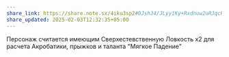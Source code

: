 ```yaml
---
share_link: https://share.note.sx/4iku3sp2#0JshJ4/JLyy1Ky+Rxdnuw2uRJqcKfXdM29YolSAcKUQ
share_updated: 2025-02-03T12:32:35+05:00
---
```

Персонаж считается имеющим Сверхестевственную Ловкость x2 для расчета Акробатики, прыжков и таланта "Мягкое Падение"